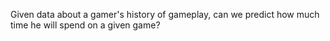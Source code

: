 Given data about a gamer's history of gameplay, can we predict how much time he will spend on a given game?
